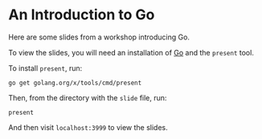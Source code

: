 # An Introduction to Go

Here are some slides from a workshop introducing Go.

To view the slides, you will need an installation of [Go][go] and the `present`
tool.

To install `present`, run:

```
go get golang.org/x/tools/cmd/present
```

Then, from the directory with the `slide` file, run:

```
present
```

And then visit `localhost:3999` to view the slides.

[go]: https://golang.org
